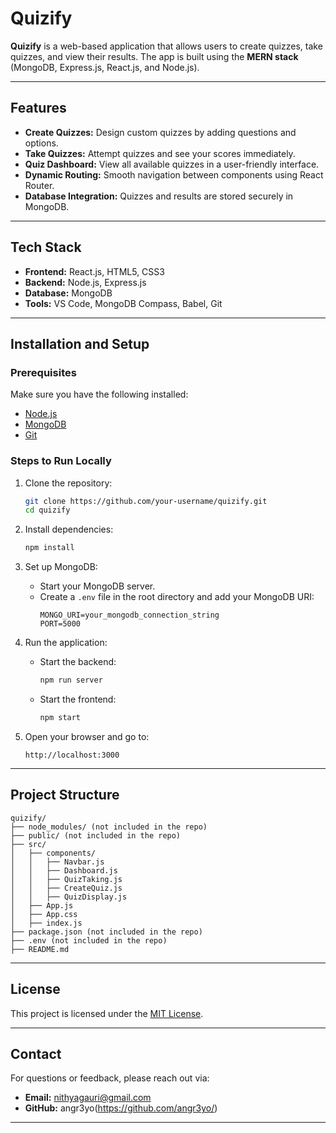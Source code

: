 
# Quizify

**Quizify** is a web-based application that allows users to create quizzes, take quizzes, and view their results. The app is built using the **MERN stack** (MongoDB, Express.js, React.js, and Node.js).

---

## Features

- **Create Quizzes:** Design custom quizzes by adding questions and options.
- **Take Quizzes:** Attempt quizzes and see your scores immediately.
- **Quiz Dashboard:** View all available quizzes in a user-friendly interface.
- **Dynamic Routing:** Smooth navigation between components using React Router.
- **Database Integration:** Quizzes and results are stored securely in MongoDB.

---

## Tech Stack

- **Frontend:** React.js, HTML5, CSS3
- **Backend:** Node.js, Express.js
- **Database:** MongoDB
- **Tools:** VS Code, MongoDB Compass, Babel, Git

---

## Installation and Setup

### Prerequisites
Make sure you have the following installed:
- [Node.js](https://nodejs.org)
- [MongoDB](https://www.mongodb.com)
- [Git](https://git-scm.com)

### Steps to Run Locally

1. Clone the repository:
   ```bash
   git clone https://github.com/your-username/quizify.git
   cd quizify
   ```

2. Install dependencies:
   ```bash
   npm install
   ```

3. Set up MongoDB:
   - Start your MongoDB server.
   - Create a `.env` file in the root directory and add your MongoDB URI:
     ```env
     MONGO_URI=your_mongodb_connection_string
     PORT=5000
     ```

4. Run the application:
   - Start the backend:
     ```bash
     npm run server
     ```
   - Start the frontend:
     ```bash
     npm start
     ```

5. Open your browser and go to:
   ```
   http://localhost:3000
   ```

---

## Project Structure

```
quizify/
├── node_modules/ (not included in the repo)
├── public/ (not included in the repo)
├── src/
│   ├── components/
│   │   ├── Navbar.js
│   │   ├── Dashboard.js
│   │   ├── QuizTaking.js
│   │   ├── CreateQuiz.js
│   │   ├── QuizDisplay.js
│   ├── App.js
│   ├── App.css
│   ├── index.js
├── package.json (not included in the repo)
├── .env (not included in the repo)
├── README.md
```

---


## License

This project is licensed under the [MIT License](https://opensource.org/licenses/MIT).

---

## Contact

For questions or feedback, please reach out via:
- **Email:** nithyagauri@gmail.com
- **GitHub:** angr3yo(https://github.com/angr3yo/)

---

